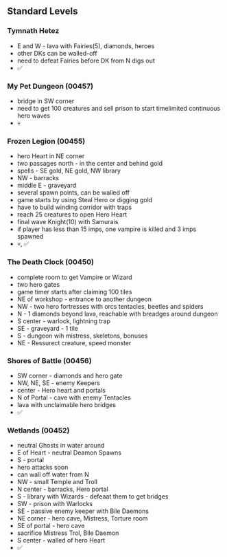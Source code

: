## Standard Levels

### Tymnath Hetez
* E and W - lava with Fairies(5), diamonds, heroes
* other DKs can be walled-off
* need to defeat Fairies before DK from N digs out
* ✅

### My Pet Dungeon (00457)
* bridge in SW corner
* need to get 100 creatures and sell prison to start timelimited continuous hero waves
* 💀


### Frozen Legion (00455)
* hero Heart in NE corner
* two passages north - in the center and behind gold
* spells - SE gold, NE gold, NW library
* NW - barracks
* middle E - graveyard
* several spawn points, can be walled off
* game starts by using Steal Hero or digging gold
* have to build winding corridor with traps
* reach 25 creatures to open Hero Heart
* final wave Knight(10) with Samurais
* if player has less than 15 imps, one vampire is killed and 3 imps spawned
* 💀, ✅

### The Death Clock (00450)
* complete room to get Vampire or Wizard
* two hero gates
* game timer starts after claiming 100 tiles
* NE of workshop - entrance to another dungeon
* NW - two hero fortresses with orcs tentacles, beetles and spiders
* N - 1 diamonds beyond lava, reachable with breadges around dungeon
* S center - warlock, lightning trap
* SE - graveyard - 1 tile
* S - dungeon wih mistress, skeletons, bonuses
* NE - Ressurect creature, speed monster

### Shores of Battle (00456)
* SW corner - diamonds and hero gate
* NW, NE, SE - enemy Keepers
* center - Hero heart and portals
* N of Portal - cave with enemy Tentacles
* lava with unclaimable hero bridges
* ✅

### Wetlands (00452)
* neutral Ghosts in water around
* E of Heart - neutral Deamon Spawns
* S - portal
* hero attacks soon
* can wall off water from N
* NW - small Temple and Troll 
* N center - barracks, Hero portal
* S - library with Wizards - defeaat them to get bridges
* SW - prison with Warlocks
* SE - passive enemy keeper with Bile Daemons
* NE corner - hero cave, Mistress, Torture room
* SE of portal - hero cave
* sacrifice Mistress Trol, Bile Daemon
* S center - walled of hero Heart
* ✅
